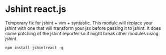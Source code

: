 # Jshint react.js

Temporary fix for jshint + vim + syntastic. This module will replace your jshint with one that will transform your jsx before passing it to jshint. It does some patching of the jshint reporter so it might break other modules using jshint.

```shell
npm install jshintreact -g
```
